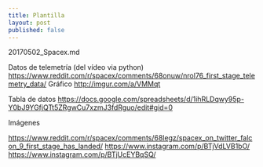 ```yaml
---
title: Plantilla
layout: post
published: false
---
```

20170502_Spacex.md


Datos de telemetría (del vídeo via python)
https://www.reddit.com/r/spacex/comments/68onuw/nrol76_first_stage_telemetry_data/
Gráfico
http://imgur.com/a/VMMqt

Tabla de datos https://docs.google.com/spreadsheets/d/1ihRLDqwy95p-Y0bJ9YGfjQTt5ZRgwCu7xzmJ3fdRguo/edit#gid=0


Imágenes

https://www.reddit.com/r/spacex/comments/68legz/spacex_on_twitter_falcon_9_first_stage_has_landed/
https://www.instagram.com/p/BTjVdLVB1bO/
https://www.instagram.com/p/BTjUcEYBqSQ/
